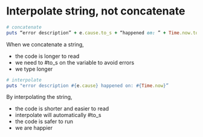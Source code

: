 # Interpolate string, not concatenate

```ruby
# concatenate
puts “error description” + e.cause.to_s + “happened on: ” + Time.now.to_s"
```

When we concatenate a string,
- the code is longer to read
- we need to #to_s on the variable to avoid errors
- we type longer

```ruby
# interpolate
puts "error description #{e.cause} happened on: #{Time.now}”
```

By interpolating the string,
- the code is shorter and easier to read
- interpolate will automatically #to_s
- the code is safer to run
- we are happier
